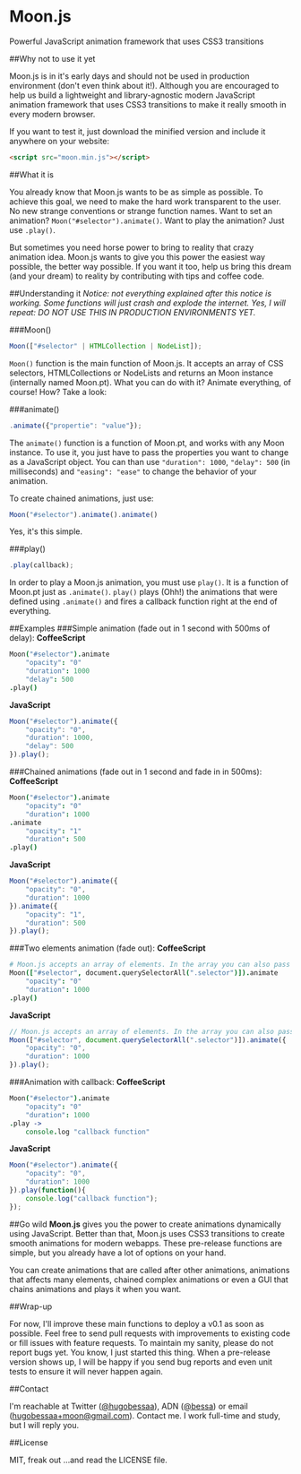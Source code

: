 Moon.js
====

Powerful JavaScript animation framework that uses CSS3 transitions

##Why not to use it yet

Moon.js is in it's early days and should not be used in production environment (don't even think about it!). Although you are encouraged to help us build a lightweight and library-agnostic modern JavaScript animation framework that uses CSS3 transitions to make it really smooth in every modern browser.

If you want to test it, just download the minified version and include it anywhere on your website:

```html
<script src="moon.min.js"></script>
```

##What it is

You already know that Moon.js wants to be as simple as possible. To achieve this goal, we need to make the hard work transparent to the user. No new strange conventions or strange function names. Want to set an animation? `Moon("#selector").animate()`. Want to play the animation? Just use `.play()`.

But sometimes you need horse power to bring to reality that crazy animation idea. Moon.js wants to give you this power the easiest way possible, the better way possible. If you want it too, help us bring this dream (and your dream) to reality by contributing with tips and coffee code.

##Understanding it
*Notice: not everything explained after this notice is working. Some functions will just crash and explode the internet. Yes, I will repeat: DO NOT USE THIS IN PRODUCTION ENVIRONMENTS YET.*

###Moon()
```javascript
Moon(["#selector" | HTMLCollection | NodeList]);
```
`Moon()` function is the main function of Moon.js. It accepts an array of CSS selectors, HTMLCollections or NodeLists and returns an Moon instance (internally named Moon.pt). What you can do with it? Animate everything, of course! How? Take a look:

###animate()

```javascript
.animate({"propertie": "value"});
```

The `animate()` function is a function of Moon.pt, and works with any Moon instance. To use it, you just have to pass the properties you want to change as a JavaScript object. You can than use `"duration": 1000`, `"delay": 500` (in milliseconds) and `"easing": "ease"` to change the behavior of your animation.

To create chained animations, just use:
```javascript
Moon("#selector").animate().animate()
```

Yes, it's this simple.

###play()

```javascript
.play(callback);
```

In order to play a Moon.js animation, you must use `play()`. It is a function of Moon.pt just as `.animate()`. `play()` plays (Ohh!) the animations that were defined using `.animate()` and fires a callback function right at the end of everything.

##Examples
###Simple animation (fade out in 1 second with 500ms of delay):
**CoffeeScript**
```coffeescript
Moon("#selector").animate
    "opacity": "0"
    "duration": 1000
    "delay": 500
.play()
```
**JavaScript**
```javascript
Moon("#selector").animate({
    "opacity": "0",
    "duration": 1000,
    "delay": 500
}).play();
```

###Chained animations (fade out in 1 second and fade in in 500ms):
**CoffeeScript**
```coffeescript
Moon("#selector").animate
    "opacity": "0"
    "duration": 1000
.animate
    "opacity": "1"
    "duration": 500
.play()
```

**JavaScript**
```javascript
Moon("#selector").animate({
    "opacity": "0",
    "duration": 1000
}).animate({
    "opacity": "1",
    "duration": 500
}).play();
```

###Two elements animation (fade out):
**CoffeeScript**
```coffeescript
# Moon.js accepts an array of elements. In the array you can also pass a HTMLCollection or NodeList.
Moon(["#selector", document.querySelectorAll(".selector")]).animate
    "opacity": "0"
    "duration": 1000
.play()
```

**JavaScript**
```javascript
// Moon.js accepts an array of elements. In the array you can also pass a HTMLCollection or NodeList.
Moon(["#selector", document.querySelectorAll(".selector")]).animate({
    "opacity": "0",
    "duration": 1000
}).play();
```

###Animation with callback:
**CoffeeScript**
```coffeescript
Moon("#selector").animate
    "opacity": "0"
    "duration": 1000
.play ->
    console.log "callback function"
```

**JavaScript**
```javascript
Moon("#selector").animate({
    "opacity": "0",
    "duration": 1000
}).play(function(){
    console.log("callback function");
});
```

##Go wild
**Moon.js** gives you the power to create animations dynamically using JavaScript. Better than that, Moon.js uses CSS3 transitions to create smooth animations for modern webapps. These pre-release functions are simple, but you already have a lot of options on your hand.

You can create animations that are called after other animations, animations that affects many elements, chained complex animations or even a GUI that chains animations and plays it when you want.

##Wrap-up

For now, I'll improve these main functions to deploy a v0.1 as soon as possible. Feel free to send pull requests with improvements to existing code or fill issues with feature requests. To maintain my sanity, please do not report bugs yet. You know, I just started this thing. When a pre-release version shows up, I will be happy if you send bug reports and even unit tests to ensure it will never happen again.

##Contact

I'm reachable at Twitter ([@hugobessaa](https://twitter.com/hugobessaa)), ADN ([@bessa](https://alpha.app.net/bessa)) or email ([hugobessaa+moon@gmail.com](mailto:hugobessaa+moon@gmail.com)). Contact me. I work full-time and study, but I will reply you.

##License

MIT, freak out …and read the LICENSE file.
